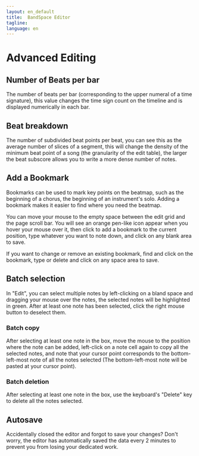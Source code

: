 ```yaml
---
layout: en_default
title:  BandSpace Editor
tagline: 
language: en
---
```


# Advanced Editing

## **Number of Beats per bar**
The number of beats per bar (corresponding to the upper numeral of a time signature), this value changes the time sign count on the timeline and is displayed numerically in each bar.  

## **Beat breakdown**
The number of subdivided beat points per beat, you can see this as the average number of slices of a segment, this will change the density of the minimum beat point of a song (the granularity of the edit table), the larger the beat subscore allows you to write a more dense number of notes.  

## **Add a Bookmark**
Bookmarks can be used to mark key points on the beatmap, such as the beginning of a chorus, the beginning of an instrument's solo. Adding a bookmark makes it easier to find where you need the beatmap.  

You can move your mouse to the empty space between the edit grid and the page scroll bar. You will see an orange pen-like icon appear when you hover your mouse over it, then click to add a bookmark to the current position, type whatever you want to note down, and click on any blank area to save.  

If you want to change or remove an existing bookmark, find and click on the bookmark, type or delete and click on any space area to save.  

## **Batch selection**
In "Edit", you can select multiple notes by left-clicking on a bland space and dragging your mouse  over the notes, the selected notes will be highlighted in green. After at least one note has been selected, click the right mouse button to deselect them.  

### Batch copy
After selecting at least one note in the box, move the mouse to the position where the note can be added, left-click on a note cell again to copy all the selected notes, and note that your cursor point corresponds to the bottom-left-most note of all the notes selected (The bottom-left-most note will be pasted at your cursor point).  

### Batch deletion
After selecting at least one note in the box, use the keyboard's "Delete" key to delete all the notes selected.  

## **Autosave**
Accidentally closed the editor and forgot to save your changes? Don't worry, the editor has automatically saved the data every 2 minutes to prevent you from losing your dedicated work.